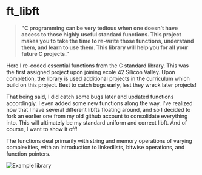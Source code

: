 # ft_libft

> **"C programming can be very tedious when one doesn’t have access to those highly useful standard functions. This project makes you to take the time to re-write those functions, understand them, and learn to use them. This library will help you for all your future C projects."**

Here I re-coded essential functions from the C standard library. This was the first assigned project upon joining ecole 42 Silicon Valley. Upon completion, the library is used additional projects in the curriculum which build on this project. Best to catch bugs early, lest they wreck later projects! 

That being said, I did catch some bugs later and updated functions accordingly. I even added some new functions along the way. I've realized now that I have several different libfts floating around, and so I decided to fork an earlier one from my old github account to consolidate everything into. This will ultimately be my standard uniform and correct libft. And of course, I want to show it off!

The functions deal primarily with string and memory operations of varying complexities, with an introduction to linkedlists, bitwise operations, and function pointers.

![Example library](../assets/20210831_scds_227.jpg)

